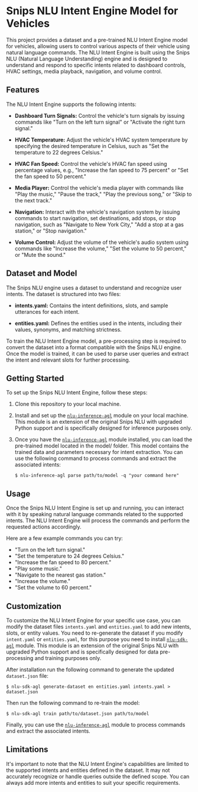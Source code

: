 # Snips NLU Intent Engine Model for Vehicles

This project provides a dataset and a pre-trained NLU Intent Engine model for vehicles, allowing users to control various aspects of their vehicle using natural language commands. The NLU Intent Engine is built using the Snips NLU (Natural Language Understanding) engine and is designed to understand and respond to specific intents related to dashboard controls, HVAC settings, media playback, navigation, and volume control.

## Features

The NLU Intent Engine supports the following intents:

- **Dashboard Turn Signals:** Control the vehicle's turn signals by issuing commands like "Turn on the left turn signal" or "Activate the right turn signal."

- **HVAC Temperature:** Adjust the vehicle's HVAC system temperature by specifying the desired temperature in Celsius, such as "Set the temperature to 22 degrees Celsius."

- **HVAC Fan Speed:** Control the vehicle's HVAC fan speed using percentage values, e.g., "Increase the fan speed to 75 percent" or "Set the fan speed to 50 percent."

- **Media Player:** Control the vehicle's media player with commands like "Play the music," "Pause the track," "Play the previous song," or "Skip to the next track."

- **Navigation:** Interact with the vehicle's navigation system by issuing commands to start navigation, set destinations, add stops, or stop navigation, such as "Navigate to New York City," "Add a stop at a gas station," or "Stop navigation."

- **Volume Control:** Adjust the volume of the vehicle's audio system using commands like "Increase the volume," "Set the volume to 50 percent," or "Mute the sound."

## Dataset and Model

The Snips NLU engine uses a dataset to understand and recognize user intents. The dataset is structured into two files:

- **intents.yaml:** Contains the intent definitions, slots, and sample utterances for each intent.

- **entities.yaml:** Defines the entities used in the intents, including their values, synonyms, and matching strictness.

To train the NLU Intent Engine model, a pre-processing step is required to convert the dataset into a format compatible with the Snips NLU engine. Once the model is trained, it can be used to parse user queries and extract the intent and relevant slots for further processing.

## Getting Started

To set up the Snips NLU Intent Engine, follow these steps:

1. Clone this repository to your local machine.

2. Install and set up the [`nlu-inference-agl`](https://github.com/malik727/snips-inference-agl) module on your local machine. This module is an extension of the original Snips NLU with upgraded Python support and is specifically designed for inference purposes only.

3. Once you have the [`nlu-inference-agl`](https://github.com/malik727/snips-inference-agl) module installed, you can load the pre-trained model located in the model/ folder. This model contains the trained data and parameters necessary for intent extraction. You can use the following command to process commands and extract the associated intents:
    ```
    $ nlu-inference-agl parse path/to/model -q "your command here"
    ```

## Usage

Once the Snips NLU Intent Engine is set up and running, you can interact with it by speaking natural language commands related to the supported intents. The NLU Intent Engine will process the commands and perform the requested actions accordingly.

Here are a few example commands you can try:

- "Turn on the left turn signal."
- "Set the temperature to 24 degrees Celsius."
- "Increase the fan speed to 80 percent."
- "Play some music."
- "Navigate to the nearest gas station."
- "Increase the volume."
- "Set the volume to 60 percent."

## Customization

To customize the NLU Intent Engine for your specific use case, you can modify the dataset files `intents.yaml` and `entities.yaml` to add new intents, slots, or entity values. You need to re-generate the dataset if you modify `intent.yaml` or `entities.yaml`, for this purpose you need to install [`nlu-sdk-agl`](https://github.com/malik727/nlu-sdk-agl) module. This module is an extension of the original Snips NLU with upgraded Python support and is specifically designed for data pre-processing and training purposes only. 

After installation run the following command to generate the updated `dataset.json` file:
```
$ nlu-sdk-agl generate-dataset en entities.yaml intents.yaml > dataset.json
```

Then run the following command to re-train the model:
```
$ nlu-sdk-agl train path/to/dataset.json path/to/model
```

Finally, you can use the [`nlu-inference-agl`](https://github.com/malik727/snips-inference-agl) module to process commands and extract the associated intents.
 
## Limitations

It's important to note that the NLU Intent Engine's capabilities are limited to the supported intents and entities defined in the dataset. It may not accurately recognize or handle queries outside the defined scope. You can always add more intents and entities to suit your specific requirements.
